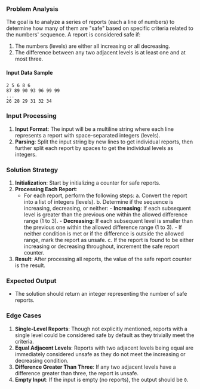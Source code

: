### Problem Analysis

The goal is to analyze a series of reports (each a line of numbers) to determine how many of them are "safe" based on specific criteria related to the numbers' sequence. A report is considered safe if:
1. The numbers (levels) are either all increasing or all decreasing.
2. The difference between any two adjacent levels is at least one and at most three.

#### Input Data Sample

```
2 5 6 8 6
87 89 90 93 96 99 99
...
26 28 29 31 32 34
```

### Input Processing

1. **Input Format**: The input will be a multiline string where each line represents a report with space-separated integers (levels).
2. **Parsing**: Split the input string by new lines to get individual reports, then further split each report by spaces to get the individual levels as integers.

### Solution Strategy

1. **Initialization**: Start by initializing a counter for safe reports.
2. **Processing Each Report**:
    - For each report, perform the following steps:
        a. Convert the report into a list of integers (levels).
        b. Determine if the sequence is increasing, decreasing, or neither:
            - **Increasing**: If each subsequent level is greater than the previous one within the allowed difference range (1 to 3).
            - **Decreasing**: If each subsequent level is smaller than the previous one within the allowed difference range (1 to 3).
            - If neither condition is met or if the difference is outside the allowed range, mark the report as unsafe.
        c. If the report is found to be either increasing or decreasing throughout, increment the safe report counter.
3. **Result**: After processing all reports, the value of the safe report counter is the result.

### Expected Output

- The solution should return an integer representing the number of safe reports.

### Edge Cases

1. **Single-Level Reports**: Though not explicitly mentioned, reports with a single level could be considered safe by default as they trivially meet the criteria.
2. **Equal Adjacent Levels**: Reports with two adjacent levels being equal are immediately considered unsafe as they do not meet the increasing or decreasing condition.
3. **Difference Greater Than Three**: If any two adjacent levels have a difference greater than three, the report is unsafe.
4. **Empty Input**: If the input is empty (no reports), the output should be `0`.